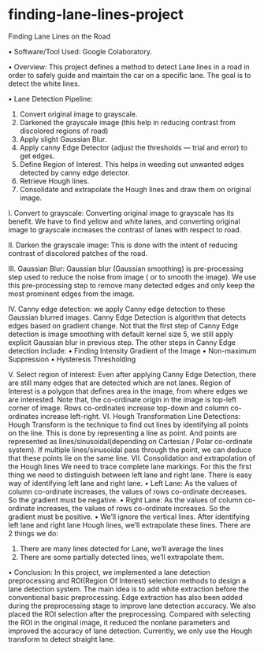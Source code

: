 # finding-lane-lines-project
Finding Lane Lines on the Road

•	Software/Tool Used: Google Colaboratory.

•	Overview:
 	This project defines a method to detect Lane lines in a road in order to safely guide and maintain the car on a specific lane. The goal is to detect the white lines.
 	
•	Lane Detection Pipeline: 
1.	Convert original image to grayscale.
2.	Darkened the grayscale image (this help in reducing contrast from discolored regions of road)
3.	Apply slight Gaussian Blur.
4.	Apply canny Edge Detector (adjust the thresholds — trial and error) to get edges.
5.	Define Region of Interest. This helps in weeding out unwanted edges detected by canny edge detector.
6.	Retrieve Hough lines.
7.	Consolidate and extrapolate the Hough lines and draw them on original image.

I.	Convert to grayscale:
Converting original image to grayscale has its benefit. We have to find yellow and white lanes, and converting original image to grayscale increases the contrast of lanes with respect to road.

II.	Darken the grayscale image:
This is done with the intent of reducing contrast of discolored patches of the road.

III.	Gaussian Blur:
Gaussian blur (Gaussian smoothing) is pre-processing step used to reduce the noise from image ( or to smooth the image). We use this pre-processing step to remove many detected edges and only keep the most prominent edges from the image.

IV.	Canny edge detection:
we apply Canny edge detection to these Gaussian blurred images. Canny Edge Detection is algorithm that detects edges based on gradient change. Not that the first step of Canny Edge detection is image smoothing with default kernel size 5, we still apply explicit Gaussian blur in previous step. The other steps in Canny Edge detection include:
•	Finding Intensity Gradient of the Image
•	Non-maximum Suppression
•	Hysteresis Thresholding

V.	Select region of interest:
Even after applying Canny Edge Detection, there are still many edges that are detected which are not lanes. Region of Interest is a polygon that defines area in the image, from where edges we are interested. Note that, the co-ordinate origin in the image is top-left corner of image. Rows co-ordinates increase top-down and column co-ordinates increase left-right.
VI.	Hough Transformation Line Detections:
Hough Transform is the technique to find out lines by identifying all points on the line. This is done by representing a line as point. And points are represented as lines/sinusoidal(depending on Cartesian / Polar co-ordinate system). If multiple lines/sinusoidal pass through the point, we can deduce that these points lie on the same line.
VII.	Consolidation and extrapolation of the Hough lines
We need to trace complete lane markings. For this the first thing we need to distinguish between left lane and right lane. There is easy way of identifying left lane and right lane.
•	Left Lane: As the values of column co-ordinate increases, the values of rows co-ordinate decreases. So the gradient must be negative.
•	Right Lane: As the values of column co-ordinate increases, the values of rows co-ordinate increases. So the gradient must be positive.
•	We’ll ignore the vertical lines.
After identifying left lane and right lane Hough lines, we’ll extrapolate these lines. There are 2 things we do:
1.	There are many lines detected for Lane, we’ll average the lines
2.	There are some partially detected lines, we’ll extrapolate them.

•	Conclusion:
In this project, we implemented a lane detection preprocessing and ROI(Region Of Interest) selection methods to design a lane detection system. The main idea is to add white extraction before the conventional basic preprocessing. Edge extraction has also been added during the preprocessing stage to improve lane detection accuracy. We also placed the ROI selection after the preprocessing. Compared with selecting the ROI in the original image, it reduced the nonlane parameters and improved the accuracy of lane detection. Currently, we only use the Hough transform to detect straight lane.
